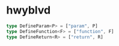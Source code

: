 # hwyblvd
```ts
type DefineParam<P> = ["param", P]
type DefineFunction<F> = ["function", F]
type DefineReturn<R> = ["return", R]
```
